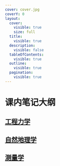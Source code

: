 ```yaml
---
cover: cover.jpg
coverY: 0
layout:
  cover:
    visible: true
    size: full
  title:
    visible: true
  description:
    visible: false
  tableOfContents:
    visible: true
  outline:
    visible: true
  pagination:
    visible: true
---
```


# 课内笔记大纲

## [工程力学](gong-cheng-li-xue/summary/README.md)

## [自然地理学](geography/README.md)

## [测量学](surveying/README.md)
